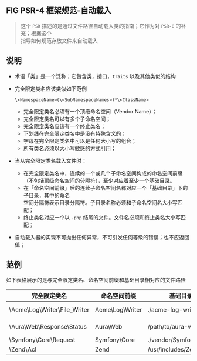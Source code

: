 ## FIG PSR-4 框架规范-自动载入  
  
> 这个 `PSR` 描述的是通过文件路径自动载入类的指南；它作为对 `PSR-0` 的补充；根据这个  
指导如何规范存放文件来自动载入
  
## 说明
  
* 术语「类」是一个泛称；它包含类，接口，`traits` 以及其他类似的结构  
* 完全限定类名应该类似如下范例  
  
    `\<NamespaceName>(\<SubNamespaceNames>)*\<ClassName>`  
  
    * 完全限定类名必须有一个顶级命名空间（Vendor Name）；  
    * 完全限定类名可以有多个子命名空间；  
    * 完全限定类名应该有一个终止类名；  
    * 下划线在完全限定类名中是没有特殊含义的；  
    * 字母在完全限定类名中可以是任何大小写的组合；  
    * 所有类名必须以大小写敏感的方式引用；  
  
* 当从完全限定类名载入文件时：  
  
    * 在完全限定类名中，连续的一个或几个子命名空间构成的命名空间前缀（不包括顶级命名空间的分隔符），至少对应着至少一个基础目录。  
    * 在「命名空间前缀」后的连续子命名空间名称对应一个「基础目录」下的子目录，其中的命名  
空间分隔符表示目录分隔符。子目录名称必须和子命名空间名大小写匹配；  
    * 终止类名对应一个以 `.php` 结尾的文件。文件名必须和终止类名大小写匹配；  
  
* 自动载入器的实现不可抛出任何异常，不可引发任何等级的错误；也不应返回值；  
  
## 范例  
  
如下表格展示的是与完全限定类名、命名空间前缀和基础目录相对应的文件路径  
  
| 完全限定类名 | 命名空间前缀 | 基础目录 | 实际的文件路径 |  
| --- | --- | --- | --- |  
| \Acme\Log\Writer\File\_Writer | Acme\Log\Writer | ./acme-log-writer/lib/ | ./acme-log-writer/lib/File_Writer.php |  
| \Aura\Web\Response\Status | Aura\Web | /path/to/aura-web/src/ | /path/to/aura-web/src/Response/Status.php |  
| \Symfony\Core\Request | Symfony\Core | ./vendor/Symfony/Core/ | ./vendor/Symfony/Core/Request.php |  
| \Zend\Acl | Zend | /usr/includes/Zend/ | /usr/includes/Zend/Acl.php |  